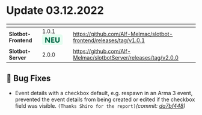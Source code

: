 # Update 03.12.2022

<table data-card-size="large" data-view="cards"><thead><tr><th></th><th></th><th data-hidden></th><th data-hidden data-card-target data-type="content-ref"></th></tr></thead><tbody><tr><td><strong>Slotbot-Frontend</strong></td><td>1.0.1 <img src="../../.gitbook/assets/Badge-New.png" alt="Neu" data-size="line"></td><td></td><td><a href="https://github.com/Alf-Melmac/slotbot-frontend/releases/tag/v1.0.1">https://github.com/Alf-Melmac/slotbot-frontend/releases/tag/v1.0.1</a></td></tr><tr><td><strong>Slotbot-Server</strong></td><td>2.0.0</td><td></td><td><a href="https://github.com/Alf-Melmac/slotbotServer/releases/tag/v2.0.0">https://github.com/Alf-Melmac/slotbotServer/releases/tag/v2.0.0</a></td></tr></tbody></table>

## 🐞 Bug Fixes

* Event details with a checkbox default, e.g. respawn in an Arma 3 event, prevented the event details from being created or edited if the checkbox field was visible. `(Thanks Shiro for the report)`_(commit:_ [_da7bf448_](https://github.com/Alf-Melmac/slotbot-frontend/commit/da7bf4485175045d546bb02b1f53f0eb016fecb9)_)_
